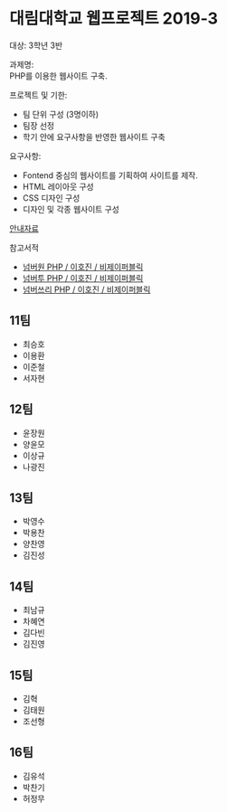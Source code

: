 # 대림대학교 웹프로젝트 2019-3
대상: 3학년 3반  

과제명:  
PHP를 이용한 웹사이트 구축.

프로젝트 및 기한:  
* 팀 단위 구성 (3명이하)
* 팀장 선정
* 학기 안에 요구사항을 반영한 웹사이트 구축
 
요구사항:  
* Fontend 중심의 웹사이트를 기획하여 사이트를 제작.
* HTML 레이아웃 구성
* CSS 디자인 구성
* 디자인 및 각종 웹사이트 구성

[안내자료](https://docs.google.com/document/d/e/2PACX-1vRprmJGuJ_KR91_sfz3CoQrPR7D37hbsxKHTcF9lSh4quBo5bZleOvIsngidaTk8IJW9ARcMLj_wdFD/pub)

참고서적  
* [넘버원 PHP / 이호진 / 비제이퍼블릭](http://www.yes24.com/Product/Goods/58072892?scode=032&OzSrank=2)
* [넘버투 PHP / 이호진 / 비제이퍼블릭](http://www.yes24.com/Product/Goods/58072899?scode=032&OzSrank=3)
* [넘버쓰리 PHP / 이호진 / 비제이퍼블릭](http://www.yes24.com/Product/Goods/58072905?scode=032&OzSrank=1)

## 11팀
* 최승호
* 이용환
* 이준철
* 서자현

## 12팀
* 윤장원
* 양윤모
* 이상규
* 나광진

## 13팀
* 박영수
* 박용찬
* 양찬영
* 김진성

## 14팀
* 최남규
* 차혜연
* 김다빈
* 김진영

## 15팀
* 김혁
* 김태원
* 조선형

## 16팀
* 김유석
* 박찬기
* 허정무